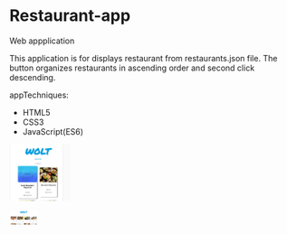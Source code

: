 # Restaurant-app

Web appplication <br>

This application is for displays restaurant from restaurants.json file. 
The button organizes restaurants in ascending order and second click descending.
<link href="https://htmlpreview.github.io/?https://github.com/mariksep/-Restaurant-app-/blob/master/index.html"> app</link

Techniques:
<ul>
<li>
HTML5
</li>
<li>
CSS3
</li>
<li>
JavaScript(ES6) 
</li>

</ul>



<img src="https://github.com/mariksep/-Restaurant-app-/blob/master/woltklik.JPG" style="height:100px"> </img>

<img src= "https://github.com/mariksep/-Restaurant-app-/blob/master/woltp%C3%A4%C3%A4.JPG" style="width:50px"></img>
